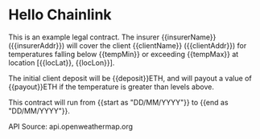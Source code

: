 # Hello Chainlink

This is an example legal contract. The insurer {{insurerName}} ({{insurerAddr}}) will cover the client {{clientName}} ({{clientAddr}}) for temperatures falling below {{tempMin}} or exceeding {{tempMax}} at location [{{locLat}}, {{locLon}}].

The initial client deposit will be {{deposit}}ETH, and will payout a value of {{payout}}ETH if the temperature is greater than levels above.

This contract will run from {{start as "DD/MM/YYYY"}} to {{end as "DD/MM/YYYY"}}.

API Source: api.openweathermap.org